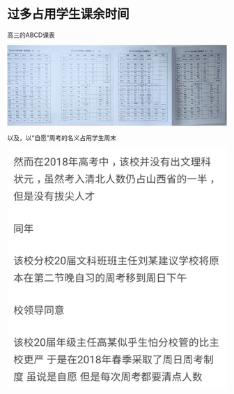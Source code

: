 # 过多占用学生课余时间

高三的ABCD课表

![课程表](img/3c50e1b582eb87cc.jpg)

以及，以“自愿”周考的名义占用学生周末

![](img/1555337817117.jpeg)